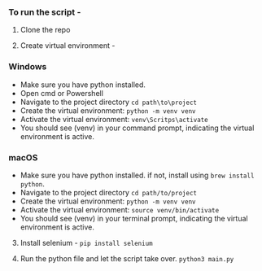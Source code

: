 ### To run the script - 

1. Clone the repo

2. Create virtual environment - 

### Windows
- Make sure you have python installed.
- Open cmd or Powershell
- Navigate to the project directory
`cd path\to\project`
- Create the virtual environment:
`python -m venv venv`
- Activate the virtual environment:
`venv\Scritps\activate` 
- You should see (venv) in your command prompt, indicating the virtual environment is active.

### macOS
- Make sure you have python installed. if not, install using `brew install python`.
- Navigate to the project directory
`cd path/to/project`
- Create the virtual environment:
`python -m venv venv`
- Activate the virtual environment:
`source venv/bin/activate`
- You should see (venv) in your terminal prompt, indicating the virtual environment is active.

3. Install selenium - 
`pip install selenium`

4. Run the python file and let the script take over.
`python3 main.py`